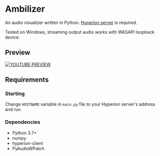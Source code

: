 # Ambilizer

An audio visualizer written in Python. [Hyperion server](https://github.com/hyperion-project/hyperion.ng) is required.

Tested on Windows, streaming output audio works with WASAPI loopback device.


## Preview

[![YOUTUBE PREVIEW](https://i.imgur.com/fx6JLyJ.png)](https://youtu.be/CljRrZuBCRk "YOUTUBE PREVIEW")

## Requirements

### Starting

Change `HOSTNAME` variable in `main.py` file to your Hyperion server's address and run.

### Dependencies

- Python 3.7+
- numpy
- hyperion-client
- PyAudioWPatch

